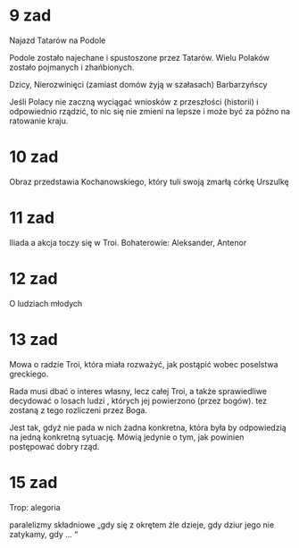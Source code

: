 # 9 zad

Najazd Tatarów na Podole

Podole zostało najechane i spustoszone przez Tatarów. Wielu Polaków zostało pojmanych i zhańbionych.

Dzicy, Nierozwinięci (zamiast domów żyją w szałasach)
Barbarzyńscy

Jeśli Polacy nie zaczną wyciągać wniosków z przeszłości (historii) i odpowiednio rządzić, to nic się nie zmieni na lepsze i może być za późno na ratowanie kraju.

# 10 zad

Obraz przedstawia Kochanowskiego, który tuli swoją zmarłą córkę Urszulkę

# 11 zad

Iliada a akcja toczy się w Troi.
Bohaterowie: Aleksander, Antenor

# 12 zad

O ludziach młodych

# 13 zad

Mowa o radzie Troi, która miała rozważyć, jak postąpić wobec poselstwa greckiego.

Rada musi dbać o interes własny, lecz całej Troi, a także sprawiedliwe decydować o losach ludzi , których jej powierzono (przez bogów). tez zostaną z tego rozliczeni przez Boga.

Jest tak, gdyż nie pada w nich żadna konkretna, która była by odpowiedzią na jedną konkretną sytuację. Mówią jedynie o tym, jak powinien postępować dobry rząd.

# 15 zad

Trop: alegoria

paralelizmy składniowe „gdy się z okrętem źle dzieje, gdy dziur jego nie zatykamy, gdy … “
